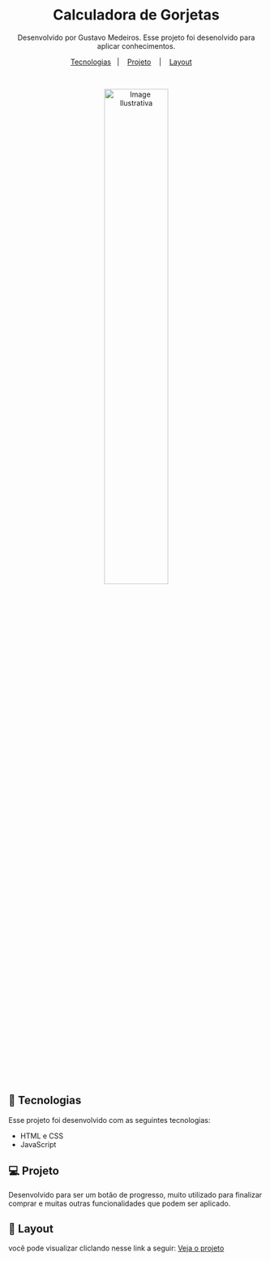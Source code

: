 <h1 align="center"> Calculadora de Gorjetas </h1>

<p align="center">
Desenvolvido por Gustavo Medeiros. Esse projeto foi desenolvido para aplicar conhecimentos. 
</p>

<p align="center">
  <a href="#-tecnologias">Tecnologias</a>&nbsp;&nbsp;&nbsp;|&nbsp;&nbsp;&nbsp;
  <a href="#-projeto">Projeto</a> &nbsp;&nbsp;&nbsp;|&nbsp;&nbsp;&nbsp;
  <a href="#-layout">Layout</a> &nbsp;&nbsp;&nbsp;&nbsp;

</p>

<p align="center">
</p>

<br>
<p align="center">
<img alt="Image Ilustrativa" src="./image/finalizado.jpg" width="50%">

</p>

## 🚀 Tecnologias

Esse projeto foi desenvolvido com as seguintes tecnologias:
- HTML e CSS
- JavaScript 

## 💻 Projeto

Desenvolvido para ser um botão de progresso, muito utilizado para finalizar comprar e muitas outras funcionalidades que podem ser aplicado. 

## 🔖 Layout

você pode visualizar cliclando nesse link a seguir: [Veja o projeto](https://calculadoragorjetas.vercel.app/)
